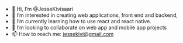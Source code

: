 - 👋 Hi, I’m @JesseKivisaari
- 👀 I’m interested in creating web applications, front end and backend,  
- 🌱 I’m currently learning how to use react and react native.
- 💞️ I’m looking to collaborate on web app and mobile app projects
- 📫 How to reach me: jessekivi@gmail.com

<!---
JesseKivisaari/JesseKivisaari is a ✨ special ✨ repository because its `README.md` (this file) appears on your GitHub profile.
You can click the Preview link to take a look at your changes.
--->
